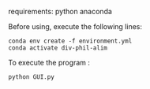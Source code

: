 requirements:
    python 
    anaconda

Before using, execute the following lines:

    conda env create -f environment.yml
    conda activate div-phil-alim

To execute the program : 

    python GUI.py

    
